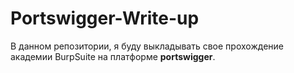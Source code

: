 # Portswigger-Write-up
В данном репозитории, я буду выкладывать свое прохождение академии BurpSuite на платформе **portswigger**.
